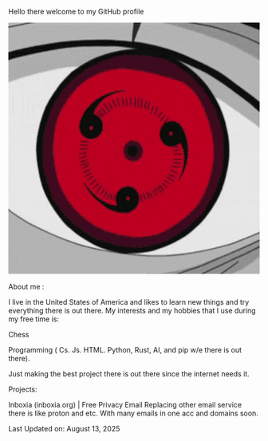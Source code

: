 Hello there welcome to my GitHub profile

![](https://github.com/l-a-t-e-r/l-a-t-e-r/blob/main/icons/anime-eyes-gif-pfp-2.gif)

About me :  

I live in the United States of America and likes to learn new things and try everything there is out there. My interests and my hobbies that I use during my free time is:


Chess


Programming ( Cs. Js. HTML. Python, Rust, AI, and pip w/e there is out there).


Just making the best project there is out there since the internet needs it.

Projects:

Inboxia (inboxia.org) | Free Privacy Email Replacing other email service there is like proton and etc. With many emails in one acc and domains soon.

Last Updated on: August 13, 2025
